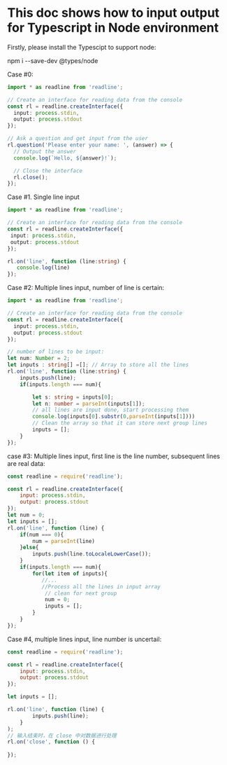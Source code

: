 <h1>This doc shows how to input output for Typescript in Node environment</h1>

Firstly, please install the Typescipt to support node:

npm i --save-dev @types/node

Case #0:  
```ts
import * as readline from 'readline';

// Create an interface for reading data from the console
const rl = readline.createInterface({
  input: process.stdin,
  output: process.stdout
});

// Ask a question and get input from the user
rl.question('Please enter your name: ', (answer) => {
  // Output the answer
  console.log(`Hello, ${answer}!`);

  // Close the interface
  rl.close();
});
```

Case #1. Single line input
 ```ts
import * as readline from 'readline';

// Create an interface for reading data from the console
const rl = readline.createInterface({
  input: process.stdin,
  output: process.stdout
});

rl.on('line', function (line:string) {
    console.log(line)
 });
 ```

Case #2: Multiple lines input,  number of line is certain:
```ts
import * as readline from 'readline';

// Create an interface for reading data from the console
const rl = readline.createInterface({
  input: process.stdin,
  output: process.stdout
});

// number of lines to be input:
let num: Number = 2;
let inputs : string[] =[]; // Array to store all the lines 
rl.on('line', function (line:string) {
    inputs.push(line);
    if(inputs.length === num){

        let s: string = inputs[0];
        let n: number = parseInt(inputs[1]);
        // all lines are input done, start processing them
        console.log(inputs[0].substr(0,parseInt(inputs[1])))
        // Clean the array so that it can store next group lines
        inputs = [];
    }
});
```

case #3:  Multiple lines input,  first line is the line number, subsequent lines are real data:
```js
const readline = require('readline');

const rl = readline.createInterface({
    input: process.stdin,
    output: process.stdout
});
let num = 0;
let inputs = [];
rl.on('line', function (line) {
    if(num === 0){
        num = parseInt(line)
    }else{
        inputs.push(line.toLocaleLowerCase());
    }
    if(inputs.length === num){
        for(let item of inputs){
           //...
           //Process all the lines in input array
            // clean for next group
            num = 0;
            inputs = [];
        }
    }
});
```
Case #4,  multiple lines input,  line number is uncertail:
```js
const readline = require('readline');

const rl = readline.createInterface({
    input: process.stdin,
    output: process.stdout
});

let inputs = [];

rl.on('line', function (line) {
        inputs.push(line);
    }
);
// 输入结束时，在 close 中对数据进行处理
rl.on('close', function () {
   
});
```








